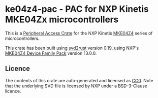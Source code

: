 # ke04z4-pac - PAC for NXP Kinetis MKE04Zx microcontrollers

This is a [Peripheral Access Crate] for the NXP Kinetis [MKE04Z4] series of microcontrollers.

[Peripheral Access Crate]: https://rust-embedded.github.io/book/start/registers.html
[MKE04Z4]: https://www.nxp.com/products/processors-and-microcontrollers/arm-microcontrollers/general-purpose-mcus/ke-series-cortex-m4-m0-plus/kinetis-ke04-48-mhz-mainstream-microcontrollers-mcus-based-on-arm-cortex-m0-plus-core:KE04

This crate has been built using [svd2rust] version 0.19, using NXP's [MKE04Z4 Device Family Pack] version 13.0.0.

[svd2rust]: https://github.com/rust-embedded/svd2rust
[MKE04Z4 Device Family Pack]: https://mcuxpresso.nxp.com/cmsis_pack/repo/NXP.MKE04Z4_DFP.13.0.0.pack

## Licence

The contents of this crate are auto-generated and licensed as [CC0]. Note that the underlying SVD file is licensed by NXP under a BSD-3-Clause licence.

[CC0]: https://creativecommons.org/publicdomain/zero/1.0/

